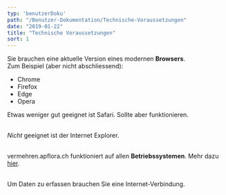 ```yaml
---
typ: 'benutzerDoku'
path: "/Benutzer-Dokumentation/Technische-Voraussetzungen"
date: "2019-01-22"
title: "Technische Voraussetzungen"
sort: 1
---
```


Sie brauchen eine aktuelle Version eines modernen **Browsers**.<br/>
Zum Beispiel (aber nicht abschliessend):
- Chrome
- Firefox
- Edge
- Opera

Etwas weniger gut geeignet ist Safari. Sollte aber funktionieren.<br/><br/>

_Nicht_ geeignet ist der Internet Explorer.<br/><br/>

vermehren.apflora.ch funktioniert auf allen **Betriebssystemen**. Mehr dazu [hier](/Technische-Dokumentation/PWA/).<br/><br/>

Um Daten zu erfassen brauchen Sie eine Internet-Verbindung.
